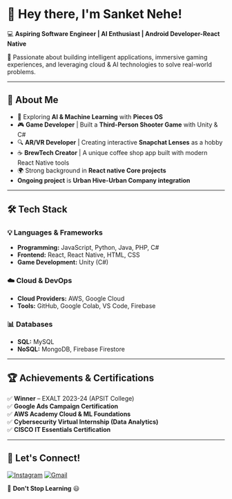 # 👋 Hey there, I'm Sanket Nehe!

💻 **Aspiring Software Engineer | AI Enthusiast | Android Developer-React Native**  

🚀 Passionate about building intelligent applications, immersive gaming experiences, and leveraging cloud & AI technologies to solve real-world problems.  

---

## 🌟 About Me  
- 🤖 Exploring **AI & Machine Learning** with **Pieces OS**  
- 🎮 **Game Developer** | Built a **Third-Person Shooter Game** with Unity & C#  
- 🔍 **AR/VR Developer** | Creating interactive **Snapchat Lenses** as a hobby  
- ☕ **BrewTech Creator** | A unique coffee shop app built with modern React Native tools  
- 🌍 Strong background in **React native Core projects**  
-  **Ongoing project** is **Urban Hive-Urban Company integration**
  
---

## 🛠️ Tech Stack  
### 💡 **Languages & Frameworks**  
- **Programming:** JavaScript, Python, Java, PHP, C#  
- **Frontend:** React, React Native, HTML, CSS  
- **Game Development:** Unity (C#)  

### ☁️ **Cloud & DevOps**  
- **Cloud Providers:** AWS, Google Cloud 
- **Tools:** GitHub, Google Colab, VS Code, Firebase  

### 📊 **Databases**  
- **SQL:** MySQL  
- **NoSQL:** MongoDB, Firebase Firestore  

---

## 🏆 Achievements & Certifications  
✅ **Winner** – EXALT 2023-24 (APSIT College)  
✅ **Google Ads Campaign Certification**  
✅ **AWS Academy Cloud & ML Foundations**  
✅ **Cybersecurity Virtual Internship (Data Analytics)**  
✅ **CISCO IT Essentials Certification**  

---

## 📢 Let's Connect!  
[![Instagram](https://img.shields.io/badge/Instagram-%23E4405F.svg?style=for-the-badge&logo=instagram&logoColor=white)](https://www.instagram.com/kaizen_sanket/)
[![Gmail](https://img.shields.io/badge/Gmail-D14836?style=for-the-badge&logo=gmail&logoColor=white)](mailto:sanketnehe21@gmail.com)

🚀 **Don't Stop Learning** 😃

